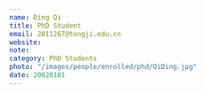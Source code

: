 ```yaml
---
name: Ding Qi
title: PhD Student
email: 2011267@tongji.edu.cn
website: 
note:
category: PhD Students
photo: "/images/people/enrolled/phd/QiDing.jpg" 
date: 20020101
---
```

